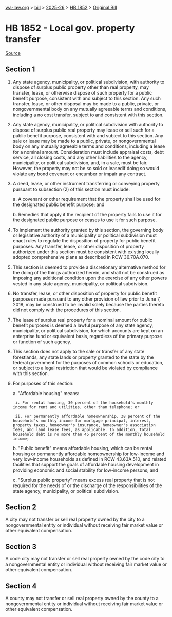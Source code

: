[wa-law.org](/) > [bill](/bill/) > [2025-26](/bill/2025-26/) > [HB 1852](/bill/2025-26/hb/1852/) > [Original Bill](/bill/2025-26/hb/1852/1/)

# HB 1852 - Local gov. property transfer

[Source](http://lawfilesext.leg.wa.gov/biennium/2025-26/Pdf/Bills/House%20Bills/1852.pdf)

## Section 1
1. Any state agency, municipality, or political subdivision, with authority to dispose of surplus public property other than real property, may transfer, lease, or otherwise dispose of such property for a public benefit purpose, consistent with and subject to this section. Any such transfer, lease, or other disposal may be made to a public, private, or nongovernmental body on any mutually agreeable terms and conditions, including a no cost transfer, subject to and consistent with this section.

2. Any state agency, municipality, or political subdivision with authority to dispose of surplus public real property may lease or sell such for a public benefit purpose, consistent with and subject to this section. Any sale or lease may be made to a public, private, or nongovernmental body on any mutually agreeable terms and conditions, including a lease for a nominal amount. Consideration must include appraisal costs, debt service, all closing costs, and any other liabilities to the agency, municipality, or political subdivision, and, in a sale, must be fair. However, the property may not be so sold or leasedif doing so would violate any bond covenant or encumber or impair any contract.

3. A deed, lease, or other instrument transferring or conveying property pursuant to subsection (2) of this section must include:

    a. A covenant or other requirement that the property shall be used for the designated public benefit purpose; and

    b. Remedies that apply if the recipient of the property fails to use it for the designated public purpose or ceases to use it for such purpose.

4. To implement the authority granted by this section, the governing body or legislative authority of a municipality or political subdivision must enact rules to regulate the disposition of property for public benefit purposes. Any transfer, lease, or other disposition of property authorized under this section must be consistent with existing locally adopted comprehensive plans as described in RCW 36.70A.070.

5. This section is deemed to provide a discretionary alternative method for the doing of the things authorized herein, and shall not be construed as imposing any additional condition upon the exercise of any other powers vested in any state agency, municipality, or political subdivision.

6. No transfer, lease, or other disposition of property for public benefit purposes made pursuant to any other provision of law prior to June 7, 2018, may be construed to be invalid solely because the parties thereto did not comply with the procedures of this section.

7. The  lease of surplus real property for a nominal amount for public benefit purposes is deemed a lawful purpose of any state agency, municipality, or political subdivision, for which accounts are kept on an enterprise fund or equivalent basis, regardless of the primary purpose or function of such agency.

8. This section does not apply to the sale or transfer of any state forestlands, any state lands or property granted to the state by the federal government for the purposes of common schools or education, or subject to a legal restriction that would be violated by compliance with this section.

9. For purposes of this section:

    a. "Affordable housing" means:

        i. For rental housing, 30 percent of the household's monthly income for rent and utilities, other than telephone; or

        ii. For permanently affordable homeownership, 38 percent of the household's monthly income for mortgage principal, interest, property taxes, homeowner's insurance, homeowner's association fees, and land lease fees, as applicable. In addition, total household debt is no more than 45 percent of the monthly household income;

    b. "Public benefit" means affordable housing, which can be rental housing or permanently affordable homeownership for low-income and very low-income households as defined in RCW 43.63A.510, and related facilities that support the goals of affordable housing development in providing economic and social stability for low-income persons; and

    c. "Surplus public property" means excess real property that is not required for the needs of or the discharge of the responsibilities of the state agency, municipality, or political subdivision.

## Section 2
A city may not transfer or sell real property owned by the city to a nongovernmental entity or individual without receiving fair market value or other equivalent compensation.

## Section 3
A code city may not transfer or sell real property owned by the code city to a nongovernmental entity or individual without receiving fair market value or other equivalent compensation.

## Section 4
A county may not transfer or sell real property owned by the county to a nongovernmental entity or individual without receiving fair market value or other equivalent compensation.
